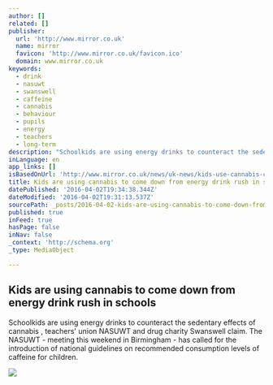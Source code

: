 ```yaml
---
author: []
related: []
publisher:
  url: 'http://www.mirror.co.uk'
  name: mirror
  favicon: 'http://www.mirror.co.uk/favicon.ico'
  domain: www.mirror.co.uk
keywords:
  - drink
  - nasuwt
  - swanswell
  - caffeine
  - cannabis
  - behaviour
  - pupils
  - energy
  - teachers
  - long-term
description: "Schoolkids are using energy drinks to counteract the sedentary effects of cannabis , teachers' union NASUWT and drug charity Swanswell claim. The NASUWT - meeting this weekend in Birmingham - has called for the introduction of national guidelines on recommended consumption levels of caffeine for children."
inLanguage: en
app_links: []
isBasedOnUrl: 'http://www.mirror.co.uk/news/uk-news/kids-use-cannabis-come-down-7635625'
title: Kids are using cannabis to come down from energy drink rush in schools
datePublished: '2016-04-02T19:34:38.344Z'
dateModified: '2016-04-02T19:31:13.537Z'
sourcePath: _posts/2016-04-02-kids-are-using-cannabis-to-come-down-from-energy-drink-rush.md
published: true
inFeed: true
hasPage: false
inNav: false
_context: 'http://schema.org'
_type: MediaObject

---
```

<article style=""><h1>Kids are using cannabis to come down from energy drink rush in schools</h1><p>Schoolkids are using energy drinks to counteract the sedentary effects of cannabis , teachers' union NASUWT and drug charity Swanswell claim. The NASUWT - meeting this weekend in Birmingham - has called for the introduction of national guidelines on recommended consumption levels of caffeine for children.</p><img src="http://i1.mirror.co.uk/incoming/article7635510.ece/ALTERNATES/s1200/Cannabis.jpg" /></article>